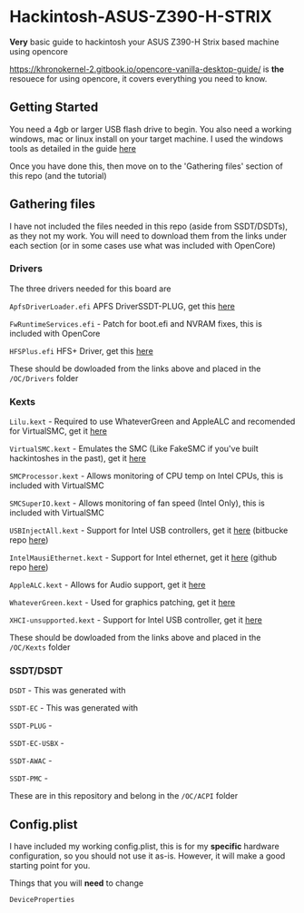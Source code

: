 # Hackintosh-ASUS-Z390-H-STRIX

**Very** basic guide to hackintosh your ASUS Z390-H Strix based machine using opencore

https://khronokernel-2.gitbook.io/opencore-vanilla-desktop-guide/ is **the** resouece for using opencore, it covers everything you need to know.

## Getting Started

You need a 4gb or larger USB flash drive to begin. You also need a working windows, mac or linux install on your target machine. I used the windows tools as detailed in the guide [here](https://khronokernel-2.gitbook.io/opencore-vanilla-desktop-guide/opencore-efi)

Once you have done this, then move on to the 'Gathering files' section of this repo (and the tutorial)

## Gathering files

I have not included the files needed in this repo (aside from SSDT/DSDTs), as they not my work. You will need to download them from the links under each section (or in some cases use what was included with OpenCore)

### Drivers

The three drivers needed for this board are

`ApfsDriverLoader.efi` APFS DriverSSDT-PLUG, get this [here](https://github.com/acidanthera/AppleSupportPkg/releases)

`FwRuntimeServices.efi` - Patch for boot.efi and NVRAM fixes, this is included with OpenCore

`HFSPlus.efi` HFS+ Driver, get this [here](https://cdn.discordapp.com/attachments/606452360495104000/633621011887292416/HFSPlus.efi)

These should be dowloaded from the links above and placed in the `/OC/Drivers` folder

### Kexts

`Lilu.kext` - Required to use WhateverGreen and AppleALC and recomended for VirtualSMC, get it [here](https://github.com/acidanthera/Lilu/releases)

`VirtualSMC.kext` - Emulates the SMC (Like FakeSMC if you've built hackintoshes in the past), get it [here](https://github.com/acidanthera/VirtualSMC/releases)

`SMCProcessor.kext` - Allows monitoring of CPU temp on Intel CPUs, this is included with VirtualSMC

`SMCSuperIO.kext` - Allows monitoring of fan speed (Intel Only), this is included with VirtualSMC

`USBInjectAll.kext` - Support for Intel USB controllers, get it [here](https://onedrive.live.com/?authkey=%21APjCyRpzoAKp4xs&id=FE4038DA929BFB23%21455146&cid=FE4038DA929BFB23) (bitbucke repo [here](https://bitbucket.org/RehabMan/os-x-usb-inject-all/src/master/))

`IntelMausiEthernet.kext` - Support for Intel ethernet, get it [here](https://onedrive.live.com/?authkey=%21APjCyRpzoAKp4xs&id=FE4038DA929BFB23%21455134&cid=FE4038DA929BFB23) (github repo [here](https://github.com/Mieze/IntelMausiEthernet))

`AppleALC.kext` - Allows for Audio support, get it [here](https://github.com/acidanthera/AppleALC/releases)

`WhateverGreen.kext` - Used for graphics patching, get it [here](https://github.com/acidanthera/WhateverGreen/releases)

`XHCI-unsupported.kext` - Support for Intel USB controller, get it [here](https://github.com/RehabMan/OS-X-USB-Inject-All)

These should be dowloaded from the links above and placed in the `/OC/Kexts` folder

### SSDT/DSDT

`DSDT` - This was generated with 

`SSDT-EC` - This was generated with 

`SSDT-PLUG` - 

`SSDT-EC-USBX` - 

`SSDT-AWAC` - 

`SSDT-PMC` - 

These are in this repository and belong in the `/OC/ACPI` folder

## Config.plist

I have included my working config.plist, this is for my **specific** hardware configuration, so you should not use it as-is. However, it will make a good starting point for you.

Things that you will **need** to change

`DeviceProperties`


